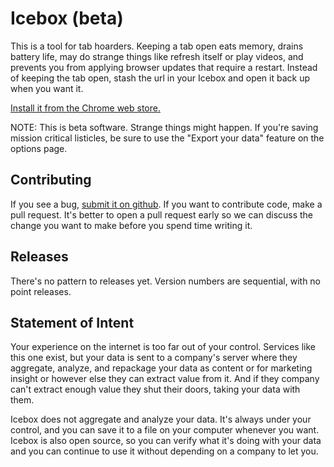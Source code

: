 # Icebox (beta)
This is a tool for tab hoarders. Keeping a tab open eats memory, drains battery life, may do strange things like refresh itself or play videos, and prevents you from applying browser updates that require a restart. Instead of keeping the tab open, stash the url in your Icebox and open it back up when you want it.

[Install it from the Chrome web store.](https://chrome.google.com/webstore/detail/icebox/mglcckbbfmkpppdbghfemkijhemibpdi)

NOTE: This is beta software. Strange things might happen. If you're saving mission critical listicles, be sure to use the "Export your data" feature on the options page.

## Contributing

If you see a bug, [submit it on github](https://github.com/tsaylor/icebox/issues/). If you want to contribute code, make a pull request. It's better to open a pull request early so we can discuss the change you want to make before you spend time writing it.

## Releases
There's no pattern to releases yet. Version numbers are sequential, with no point releases.

## Statement of Intent
Your experience on the internet is too far out of your control. Services like this one exist, but your data is sent to a company's server where they aggregate, analyze, and repackage your data as content or for marketing insight or however else they can extract value from it. And if they company can't extract enough value they shut their doors, taking your data with them.

Icebox does not aggregate and analyze your data. It's always under your control, and you can save it to a file on your computer whenever you want. Icebox is also open source, so you can verify what it's doing with your data and you can continue to use it without depending on a company to let you.
